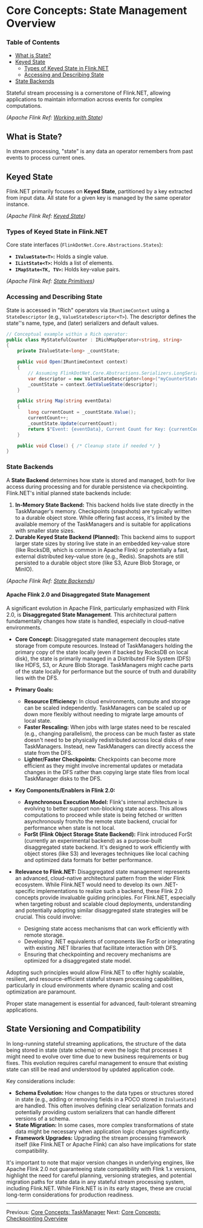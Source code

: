 # Core Concepts: State Management Overview

### Table of Contents
- [What is State?](#what-is-state)
- [Keyed State](#keyed-state)
  - [Types of Keyed State in Flink.NET](#types-of-keyed-state-in-flinknet)
  - [Accessing and Describing State](#accessing-and-describing-state)
- [State Backends](#state-backends)

Stateful stream processing is a cornerstone of Flink.NET, allowing applications to maintain information across events for complex computations.

*(Apache Flink Ref: [Working with State](https://nightlies.apache.org/flink/flink-docs-stable/docs/dev/datastream/fault-tolerance/state/))*

## What is State?
In stream processing, "state" is any data an operator remembers from past events to process current ones.

## Keyed State
Flink.NET primarily focuses on **Keyed State**, partitioned by a key extracted from input data. All state for a given key is managed by the same operator instance.

*(Apache Flink Ref: [Keyed State](https://nightlies.apache.org/flink/flink-docs-stable/docs/dev/datastream/fault-tolerance/state/#keyed-state))*

### Types of Keyed State in Flink.NET

Core state interfaces (`FlinkDotNet.Core.Abstractions.States`):
*   **`IValueState<T>`:** Holds a single value.
*   **`IListState<T>`:** Holds a list of elements.
*   **`IMapState<TK, TV>`:** Holds key-value pairs.

*(Apache Flink Ref: [State Primitives](https://nightlies.apache.org/flink/flink-docs-stable/docs/dev/datastream/fault-tolerance/state/#available-state-primitives))*

### Accessing and Describing State
State is accessed in "Rich" operators via `IRuntimeContext` using a `StateDescriptor` (e.g., `ValueStateDescriptor<T>`). The descriptor defines the state''s name, type, and (later) serializers and default values.

```csharp
// Conceptual example within a Rich operator:
public class MyStatefulCounter : IRichMapOperator<string, string>
{
    private IValueState<long> _countState;

    public void Open(IRuntimeContext context)
    {
        // Assuming FlinkDotNet.Core.Abstractions.Serializers.LongSerializer is in scope
        var descriptor = new ValueStateDescriptor<long>("myCounterState", new LongSerializer(), defaultValue: 0L); // Assuming LongSerializer is available and appropriate
        _countState = context.GetValueState(descriptor);
    }

    public string Map(string eventData)
    {
        long currentCount = _countState.Value();
        currentCount++;
        _countState.Update(currentCount);
        return $"Event: {eventData}, Current Count for Key: {currentCount}";
    }

    public void Close() { /* Cleanup state if needed */ }
}
```

### State Backends
A **State Backend** determines how state is stored and managed, both for live access during processing and for durable persistence via checkpointing. Flink.NET's initial planned state backends include:

1.  **In-Memory State Backend:** This backend holds live state directly in the TaskManager's memory. Checkpoints (snapshots) are typically written to a durable object store. While offering fast access, it's limited by the available memory of the TaskManagers and is suitable for applications with smaller state sizes.
2.  **Durable Keyed State Backend (Planned):** This backend aims to support larger state sizes by storing live state in an embedded key-value store (like RocksDB, which is common in Apache Flink) or potentially a fast, external distributed key-value store (e.g., Redis). Snapshots are still persisted to a durable object store (like S3, Azure Blob Storage, or MinIO).

*(Apache Flink Ref: [State Backends](https://nightlies.apache.org/flink/flink-docs-stable/docs/ops/state/state_backends/))*

#### Apache Flink 2.0 and Disaggregated State Management
A significant evolution in Apache Flink, particularly emphasized with Flink 2.0, is **Disaggregated State Management**. This architectural pattern fundamentally changes how state is handled, especially in cloud-native environments.

*   **Core Concept:** Disaggregated state management decouples state storage from compute resources. Instead of TaskManagers holding the primary copy of the state locally (even if backed by RocksDB on local disk), the state is primarily managed in a Distributed File System (DFS) like HDFS, S3, or Azure Blob Storage. TaskManagers might cache parts of the state locally for performance but the source of truth and durability lies with the DFS.

*   **Primary Goals:**
    *   **Resource Efficiency:** In cloud environments, compute and storage can be scaled independently. TaskManagers can be scaled up or down more flexibly without needing to migrate large amounts of local state.
    *   **Faster Rescaling:** When jobs with large states need to be rescaled (e.g., changing parallelism), the process can be much faster as state doesn't need to be physically redistributed across local disks of new TaskManagers. Instead, new TaskManagers can directly access the state from the DFS.
    *   **Lighter/Faster Checkpoints:** Checkpoints can become more efficient as they might involve incremental updates or metadata changes in the DFS rather than copying large state files from local TaskManager disks to the DFS.

*   **Key Components/Enablers in Flink 2.0:**
    *   **Asynchronous Execution Model:** Flink's internal architecture is evolving to better support non-blocking state access. This allows computations to proceed while state is being fetched or written asynchronously from/to the remote state backend, crucial for performance when state is not local.
    *   **ForSt (Flink Object Storage State Backend):** Flink introduced ForSt (currently an experimental backend) as a purpose-built disaggregated state backend. It's designed to work efficiently with object stores (like S3) and leverages techniques like local caching and optimized data formats for better performance.

*   **Relevance to Flink.NET:**
    Disaggregated state management represents an advanced, cloud-native architectural pattern from the wider Flink ecosystem. While Flink.NET would need to develop its own .NET-specific implementations to realize such a backend, these Flink 2.0 concepts provide invaluable guiding principles. For Flink.NET, especially when targeting robust and scalable cloud deployments, understanding and potentially adopting similar disaggregated state strategies will be crucial. This could involve:
    *   Designing state access mechanisms that can work efficiently with remote storage.
    *   Developing .NET equivalents of components like ForSt or integrating with existing .NET libraries that facilitate interaction with DFS.
    *   Ensuring that checkpointing and recovery mechanisms are optimized for a disaggregated state model.

Adopting such principles would allow Flink.NET to offer highly scalable, resilient, and resource-efficient stateful stream processing capabilities, particularly in cloud environments where dynamic scaling and cost optimization are paramount.

Proper state management is essential for advanced, fault-tolerant streaming applications.

## State Versioning and Compatibility

In long-running stateful streaming applications, the structure of the data being stored in state (state schema) or even the logic that processes it might need to evolve over time due to new business requirements or bug fixes. This evolution requires careful management to ensure that existing state can still be read and understood by updated application code.

Key considerations include:
*   **Schema Evolution:** How changes to the data types or structures stored in state (e.g., adding or removing fields in a POCO stored in `IValueState`) are handled. This often involves defining clear serialization formats and potentially providing custom serializers that can handle different versions of a schema.
*   **State Migration:** In some cases, more complex transformations of state data might be necessary when application logic changes significantly.
*   **Framework Upgrades:** Upgrading the stream processing framework itself (like Flink.NET or Apache Flink) can also have implications for state compatibility.

It's important to note that major version changes in underlying engines, like Apache Flink 2.0 not guaranteeing state compatibility with Flink 1.x versions, highlight the need for careful planning, versioning strategies, and potential migration paths for state data in any stateful stream processing system, including Flink.NET. While Flink.NET is in its early stages, these are crucial long-term considerations for production readiness.

---
Previous: [Core Concepts: TaskManager](./Core-Concepts-TaskManager.md)
Next: [Core Concepts: Checkpointing Overview](./Core-Concepts-Checkpointing-Overview.md)
